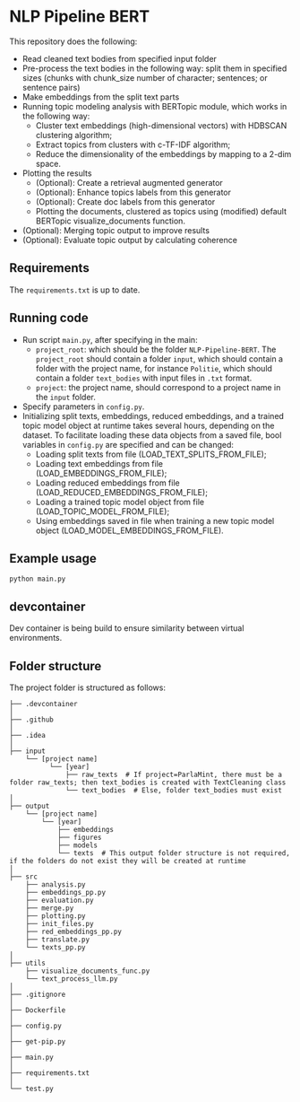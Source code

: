 # NLP Pipeline BERT

This repository does the following:
- Read cleaned text bodies from specified input folder
- Pre-process the text bodies in the following way: split them in specified sizes (chunks with chunk_size number of character; sentences; or sentence pairs)
- Make embeddings from the split text parts
- Running topic modeling analysis with BERTopic module, which works in the following way:
    - Cluster text embeddings (high-dimensional vectors) with HDBSCAN clustering algorithm;
    - Extract topics from clusters with c-TF-IDF algorithm;
    - Reduce the dimensionality of the embeddings by mapping to a 2-dim space.
- Plotting the results
    - (Optional): Create a retrieval augmented generator
    - (Optional): Enhance topics labels from this generator
    - (Optional): Create doc labels from this generator
    - Plotting the documents, clustered as topics using (modified) default BERTopic visualize_documents function.
- (Optional): Merging topic output to improve results
- (Optional): Evaluate topic output by calculating coherence 

## Requirements

The `requirements.txt` is up to date.

## Running code
- Run script `main.py`, after specifying in the main:
  - `project_root`: which should be the folder `NLP-Pipeline-BERT`. The `project_root` should contain a folder `input`, which should contain a folder with the project name, for instance `Politie`, which should contain a folder `text_bodies` with input files in `.txt` format.
  - `project`: the project name, should correspond to a project name in the `input` folder.
- Specify parameters in `config.py`.
- Initializing split texts, embeddings, reduced embeddings, and a trained topic model object at runtime takes several hours, depending on the dataset. To facilitate loading these data objects from a saved file, bool variables in `config.py` are specified and can be changed:
  - Loading split texts from file (LOAD_TEXT_SPLITS_FROM_FILE);
  - Loading text embeddings from file (LOAD_EMBEDDINGS_FROM_FILE);
  - Loading reduced embeddings from file (LOAD_REDUCED_EMBEDDINGS_FROM_FILE);
  - Loading a trained topic model object from file (LOAD_TOPIC_MODEL_FROM_FILE);
  - Using embeddings saved in file when training a new topic model object (LOAD_MODEL_EMBEDDINGS_FROM_FILE).
 
## Example usage

```commandline
python main.py
```

## devcontainer

Dev container is being build to ensure similarity between virtual environments.

## Folder structure

The project folder is structured as follows:

```text
├── .devcontainer
│
├── .github
│
├── .idea                                                   
│
├── input
    └── [project name]
          └── [year] 
              ├── raw_texts  # If project=ParlaMint, there must be a folder raw_texts; then text_bodies is created with TextCleaning class
              └── text_bodies  # Else, folder text_bodies must exist
│
├── output
    └── [project name]
        └── [year]
            ├── embeddings
            ├── figures
            ├── models
            └── texts  # This output folder structure is not required, if the folders do not exist they will be created at runtime
│                                         
├── src
    ├── analysis.py
    ├── embeddings_pp.py
    ├── evaluation.py
    ├── merge.py
    ├── plotting.py
    ├── init_files.py   
    ├── red_embeddings_pp.py  
    ├── translate.py
    └── texts_pp.py
│                                      
├── utils
    ├── visualize_documents_func.py    
    └── text_process_llm.py                             
│                                      
├── .gitignore
│
├── Dockerfile
│                                      
├── config.py
│                                      
├── get-pip.py
│
├── main.py
│                                      
├── requirements.txt
│                                      
└── test.py
```